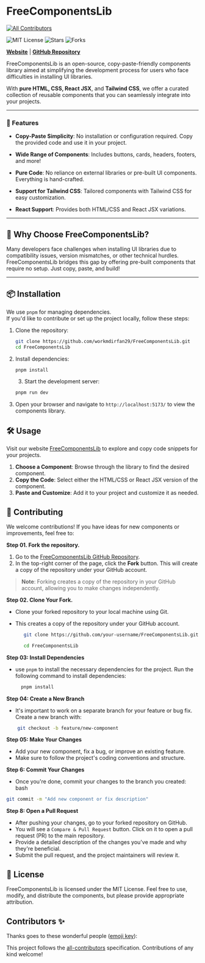 # FreeComponentsLib

<!-- ALL-CONTRIBUTORS-BADGE:START - Do not remove or modify this section -->

[![All Contributors](https://img.shields.io/badge/all_contributors-0-orange.svg?style=flat-square)](#contributors-)

<!-- ALL-CONTRIBUTORS-BADGE:END -->

![MIT License](https://img.shields.io/badge/license-MIT-green)
![Stars](https://img.shields.io/github/stars/workmdirfan29/FreeComponentsLib)
![Forks](https://img.shields.io/github/forks/workmdirfan29/FreeComponentsLib)

[**Website**](https://freecomponentslib.vercel.app/) | [**GitHub Repository**](https://github.com/workmdirfan29/FreeComponentsLib)

FreeComponentsLib is an open-source, copy-paste-friendly components library aimed at simplifying the development process for users who face difficulties in installing UI libraries.

With **pure HTML, CSS, React JSX**, and **Tailwind CSS**, we offer a curated collection of reusable components that you can seamlessly integrate into your projects.

---

### 🚀 Features

- **Copy-Paste Simplicity**: No installation or configuration required. Copy the provided code and use it in your project.

* **Wide Range of Components**: Includes buttons, cards, headers, footers, and more!

- **Pure Code**: No reliance on external libraries or pre-built UI components. Everything is hand-crafted.

* **Support for Tailwind CSS**: Tailored components with Tailwind CSS for easy customization.

- **React Support**: Provides both HTML/CSS and React JSX variations.

---

## 🌟 Why Choose FreeComponentsLib?

Many developers face challenges when installing UI libraries due to compatibility issues, version mismatches, or other technical hurdles.  
FreeComponentsLib bridges this gap by offering pre-built components that require no setup. Just copy, paste, and build!

---

## 📦 Installation

We use `pnpm` for managing dependencies.  
If you'd like to contribute or set up the project locally, follow these steps:

1. Clone the repository:

   ```bash
   git clone https://github.com/workmdirfan29/FreeComponentsLib.git
   cd FreeComponentsLib
   ```

2. Install dependencies:

   ```bash
   pnpm install
   ```

   3. Start the development server:

   ```bash
   pnpm run dev
   ```

3. Open your browser and navigate to `http://localhost:5173/` to
   view the components library.

## 🛠️ Usage

Visit our website [FreeComponentsLib](https://freecomponentslib.vercel.app/) to explore and copy code snippets for your projects.

1. **Choose a Component**: Browse through the library to find the desired component.
2. **Copy the Code**: Select either the HTML/CSS or React JSX version of the component.
3. **Paste and Customize**: Add it to your project and customize it as needed.

## 🤝 Contributing

We welcome contributions! If you have ideas for new components or improvements, feel free to:

**Step 01. Fork the repository.**

1. Go to the [FreeComponentsLib GitHub Repository](https://github.com/workmdirfan29/FreeComponentsLib).
2. In the top-right corner of the page, click the **Fork** button. This will create a copy of the repository under your GitHub account.

> **Note**: Forking creates a copy of the repository in your GitHub account, allowing you to make changes independently.

**Step 02. Clone Your Fork.**

- Clone your forked repository to your local machine using Git.
- This creates a copy of the repository under your GitHub account.

  ```bash
     git clone https://github.com/your-username/FreeComponentsLib.git

     cd FreeComponentsLib
  ```

**Step 03: Install Dependencies**

- use `pnpm` to install the necessary dependencies for the project.
  Run the following command to install dependencies:

  ```bash
    pnpm install
  ```

**Step 04: Create a New Branch**

- It's important to work on a separate branch for your feature or bug fix.
  Create a new branch with:

```bash
    git checkout -b feature/new-component
```

**Step 05: Make Your Changes**

- Add your new component, fix a bug, or improve an existing feature.
- Make sure to follow the project's coding conventions and structure.

**Step 6: Commit Your Changes**

- Once you're done, commit your changes to the branch you created:
  bash

```bash
git commit -m "Add new component or fix description"
```

**Step 8: Open a Pull Request**

- After pushing your changes, go to your forked repository on GitHub.
- You will see a `Compare & Pull Request` button. Click on it to open a pull request (PR) to the main repository.
- Provide a detailed description of the changes you've made and why they're beneficial.
- Submit the pull request, and the project maintainers will review it.

## 📜 License

FreeComponentsLib is licensed under the MIT License.
Feel free to use, modify, and distribute the components, but please provide appropriate attribution.

## Contributors ✨

Thanks goes to these wonderful people ([emoji key](https://allcontributors.org/docs/en/emoji-key)):

<!-- ALL-CONTRIBUTORS-LIST:START - Do not remove or modify this section -->
<!-- prettier-ignore-start -->
<!-- markdownlint-disable -->
<!-- markdownlint-restore -->
<!-- prettier-ignore-end -->

<!-- ALL-CONTRIBUTORS-LIST:END -->

This project follows the [all-contributors](https://github.com/all-contributors/all-contributors) specification. Contributions of any kind welcome!
